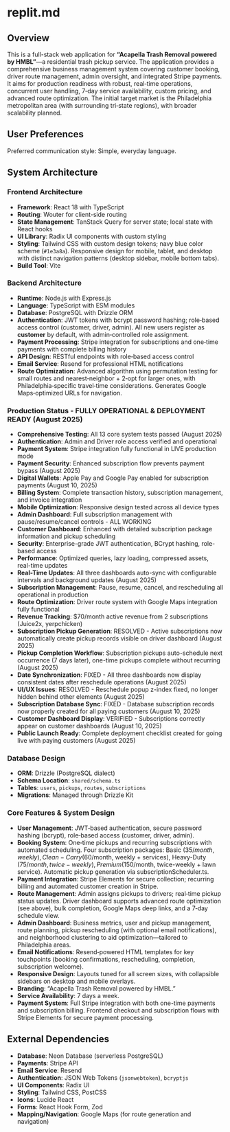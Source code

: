 # replit.md

## Overview
This is a full-stack web application for **“Acapella Trash Removal powered by HMBL”**—a residential trash pickup service. The application provides a comprehensive business management system covering customer booking, driver route management, admin oversight, and integrated Stripe payments. It aims for production readiness with robust, real‑time operations, concurrent user handling, 7‑day service availability, custom pricing, and advanced route optimization. The initial target market is the Philadelphia metropolitan area (with surrounding tri‑state regions), with broader scalability planned.

## User Preferences
Preferred communication style: Simple, everyday language.

## System Architecture

### Frontend Architecture
- **Framework**: React 18 with TypeScript  
- **Routing**: Wouter for client-side routing  
- **State Management**: TanStack Query for server state; local state with React hooks  
- **UI Library**: Radix UI components with custom styling  
- **Styling**: Tailwind CSS with custom design tokens; navy blue color scheme (`#1e3a8a`). Responsive design for mobile, tablet, and desktop with distinct navigation patterns (desktop sidebar, mobile bottom tabs).  
- **Build Tool**: Vite

### Backend Architecture
- **Runtime**: Node.js with Express.js  
- **Language**: TypeScript with ESM modules  
- **Database**: PostgreSQL with Drizzle ORM  
- **Authentication**: JWT tokens with bcrypt password hashing; role‑based access control (customer, driver, admin). All new users register as **customer** by default, with admin‑controlled role assignment.  
- **Payment Processing**: Stripe integration for subscriptions and one‑time payments with complete billing history  
- **API Design**: RESTful endpoints with role‑based access control  
- **Email Service**: Resend for professional HTML notifications  
- **Route Optimization**: Advanced algorithm using permutation testing for small routes and nearest‑neighbor + 2‑opt for larger ones, with Philadelphia‑specific travel‑time considerations. Generates Google Maps‑optimized URLs for navigation.

### Production Status - FULLY OPERATIONAL & DEPLOYMENT READY (August 2025)
- **Comprehensive Testing**: All 13 core system tests passed (August 2025)
- **Authentication**: Admin and Driver role access verified and operational
- **Payment System**: Stripe integration fully functional in LIVE production mode
- **Payment Security**: Enhanced subscription flow prevents payment bypass (August 2025)
- **Digital Wallets**: Apple Pay and Google Pay enabled for subscription payments (August 10, 2025)
- **Billing System**: Complete transaction history, subscription management, and invoice integration
- **Mobile Optimization**: Responsive design tested across all device types
- **Admin Dashboard**: Full subscription management with pause/resume/cancel controls - ALL WORKING
- **Customer Dashboard**: Enhanced with detailed subscription package information and pickup scheduling
- **Security**: Enterprise-grade JWT authentication, BCrypt hashing, role-based access
- **Performance**: Optimized queries, lazy loading, compressed assets, real-time updates
- **Real-Time Updates**: All three dashboards auto-sync with configurable intervals and background updates (August 2025)
- **Subscription Management**: Pause, resume, cancel, and rescheduling all operational in production
- **Route Optimization**: Driver route system with Google Maps integration fully functional
- **Revenue Tracking**: $70/month active revenue from 2 subscriptions (Juice2x, yerpchicken)
- **Subscription Pickup Generation**: RESOLVED - Active subscriptions now automatically create pickup records visible on driver dashboard (August 2025)
- **Pickup Completion Workflow**: Subscription pickups auto-schedule next occurrence (7 days later), one-time pickups complete without recurring (August 2025)
- **Date Synchronization**: FIXED - All three dashboards now display consistent dates after reschedule operations (August 2025)
- **UI/UX Issues**: RESOLVED - Reschedule popup z-index fixed, no longer hidden behind other elements (August 2025)
- **Subscription Database Sync**: FIXED - Database subscription records now properly created for all paying customers (August 10, 2025)
- **Customer Dashboard Display**: VERIFIED - Subscriptions correctly appear on customer dashboards (August 10, 2025)
- **Public Launch Ready**: Complete deployment checklist created for going live with paying customers (August 2025)

### Database Design
- **ORM**: Drizzle (PostgreSQL dialect)  
- **Schema Location**: `shared/schema.ts`  
- **Tables**: `users`, `pickups`, `routes`, `subscriptions`  
- **Migrations**: Managed through Drizzle Kit

### Core Features & System Design
- **User Management**: JWT‑based authentication, secure password hashing (bcrypt), role‑based access (customer, driver, admin).  
- **Booking System**: One‑time pickups and recurring subscriptions with automated scheduling. Four subscription packages: Basic ($35/month, weekly), Clean-Carry ($60/month, weekly + services), Heavy-Duty ($75/month, twice-weekly), Premium ($150/month, twice-weekly + lawn service). Automatic pickup generation via subscriptionScheduler.ts.  
- **Payment Integration**: Stripe Elements for secure collection; recurring billing and automated customer creation in Stripe.  
- **Route Management**: Admin assigns pickups to drivers; real‑time pickup status updates. Driver dashboard supports advanced route optimization (see above), bulk completion, Google Maps deep links, and a 7‑day schedule view.  
- **Admin Dashboard**: Business metrics, user and pickup management, route planning, pickup rescheduling (with optional email notifications), and neighborhood clustering to aid optimization—tailored to Philadelphia areas.  
- **Email Notifications**: Resend‑powered HTML templates for key touchpoints (booking confirmations, rescheduling, completion, subscription welcome).  
- **Responsive Design**: Layouts tuned for all screen sizes, with collapsible sidebars on desktop and mobile overlays.  
- **Branding**: “Acapella Trash Removal powered by HMBL.”  
- **Service Availability**: 7 days a week.
- **Payment System**: Full Stripe integration with both one-time payments and subscription billing. Frontend checkout and subscription flows with Stripe Elements for secure payment processing.

## External Dependencies
- **Database**: Neon Database (serverless PostgreSQL)  
- **Payments**: Stripe API  
- **Email Service**: Resend  
- **Authentication**: JSON Web Tokens (`jsonwebtoken`), `bcryptjs`  
- **UI Components**: Radix UI  
- **Styling**: Tailwind CSS, PostCSS  
- **Icons**: Lucide React  
- **Forms**: React Hook Form, Zod  
- **Mapping/Navigation**: Google Maps (for route generation and navigation)